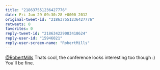 ```yaml
---
title: "218637551236427776"
date: Fri Jun 29 09:30:28 +0000 2012
original-tweet-id: "218637551236427776"
retweets: 0
favorites: 0
reply-tweet-id: "218634229083418624"
reply-user-id: "15946021"
reply-user-screen-name: "RobertMills"
---
```

<a href="https://twitter.com/RobertMills">@RobertMills</a> Thats cool, the conference looks interesting too though :) You'll be fine.
